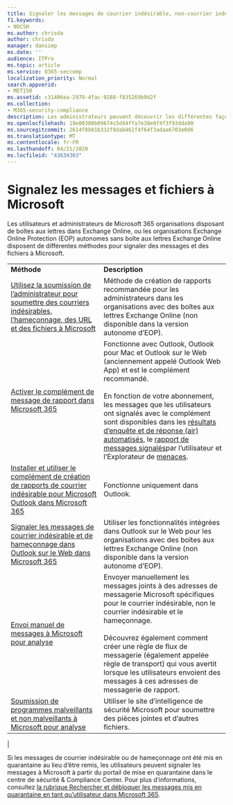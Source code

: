 ```yaml
---
title: Signaler les messages de courrier indésirable, non-courrier indésirable et de hameçonnage à Microsoft
f1.keywords:
- NOCSH
ms.author: chrisda
author: chrisda
manager: dansimp
ms.date: ''
audience: ITPro
ms.topic: article
ms.service: O365-seccomp
localization_priority: Normal
search.appverid:
- MET150
ms.assetid: c31406ea-2979-4fac-9288-f835269b9d2f
ms.collection:
- M365-security-compliance
description: Les administrateurs peuvent découvrir les différentes façons de signaler les messages corrects et incorrects à Microsoft.
ms.openlocfilehash: 19e00300b09674c5d44ffa7e38e0f4f3f93dda90
ms.sourcegitcommit: 2614f8b81b332f8dab461f4f64f3adaa6703e0d6
ms.translationtype: MT
ms.contentlocale: fr-FR
ms.lasthandoff: 04/21/2020
ms.locfileid: "43634363"
---
```

# <a name="report-messages-and-files-to-microsoft"></a>Signalez les messages et fichiers à Microsoft

Les utilisateurs et administrateurs de Microsoft 365 organisations disposant de boîtes aux lettres dans Exchange Online, ou les organisations Exchange Online Protection (EOP) autonomes sans boîte aux lettres Exchange Online disposent de différentes méthodes pour signaler des messages et des fichiers à Microsoft.

|||
|---|---|
|**Méthode**|**Description**|
|[Utilisez la soumission de l’administrateur pour soumettre des courriers indésirables, l’hameçonnage, des URL et des fichiers à Microsoft](admin-submission.md)|Méthode de création de rapports recommandée pour les administrateurs dans les organisations avec des boîtes aux lettres Exchange Online (non disponible dans la version autonome d’EOP).|
|[Activer le complément de message de rapport dans Microsoft 365](enable-the-report-message-add-in.md)|Fonctionne avec Outlook, Outlook pour Mac et Outlook sur le Web (anciennement appelé Outlook Web App) et est le complément recommandé. <br/><br/> En fonction de votre abonnement, les messages que les utilisateurs ont signalés avec le complément sont disponibles dans les [résultats d’enquête et de réponse (air) automatisés](air-view-investigation-results.md), le [rapport de messages signalés](view-email-security-reports.md#user-reported-messages-report)par l’utilisateur et l’Explorateur de [menaces](threat-explorer-views.md#email--submissions).|
|[Installer et utiliser le complément de création de rapports de courrier indésirable pour Microsoft Outlook dans Microsoft 365](junk-email-reporting-add-in-for-microsoft-outlook.md)|Fonctionne uniquement dans Outlook.|
|[Signaler les messages de courrier indésirable et de hameçonnage dans Outlook sur le Web dans Microsoft 365](report-junk-email-and-phishing-scams-in-outlook-on-the-web-eop.md)|Utiliser les fonctionnalités intégrées dans Outlook sur le Web pour les organisations avec des boîtes aux lettres Exchange Online (non disponible dans la version autonome d’EOP).|
|[Envoi manuel de messages à Microsoft pour analyse](submit-spam-non-spam-and-phishing-scam-messages-to-microsoft-for-analysis.md)|Envoyer manuellement les messages joints à des adresses de messagerie Microsoft spécifiques pour le courrier indésirable, non le courrier indésirable et le hameçonnage. <br/><br/> Découvrez également comment créer une règle de flux de messagerie (également appelée règle de transport) qui vous avertit lorsque les utilisateurs envoient des messages à ces adresses de messagerie de rapport.|
|[Soumission de programmes malveillants et non malveillants à Microsoft pour analyse](submitting-malware-and-non-malware-to-microsoft-for-analysis.md)|Utiliser le site d’intelligence de sécurité Microsoft pour soumettre des pièces jointes et d’autres fichiers.|
|

Si les messages de courrier indésirable ou de hameçonnage ont été mis en quarantaine au lieu d’être remis, les utilisateurs peuvent signaler les messages à Microsoft à partir du portail de mise en quarantaine dans le centre de sécurité & Compliance Center. Pour plus d’informations, consultez [la rubrique Rechercher et débloquer les messages mis en quarantaine en tant qu’utilisateur dans Microsoft 365](find-and-release-quarantined-messages-as-a-user.md).